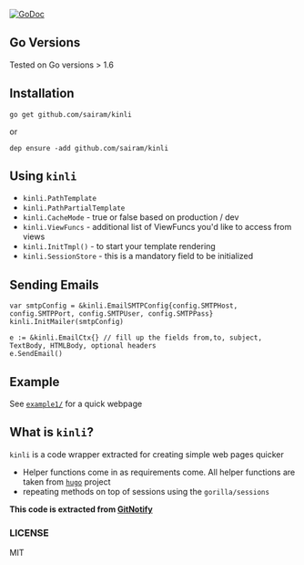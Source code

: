 [![GoDoc](https://godoc.org/github.com/sairam/kinli?status.svg)](https://godoc.org/github.com/sairam/kinli)

## Go Versions
Tested on Go versions > 1.6

## Installation

    go get github.com/sairam/kinli

or

    dep ensure -add github.com/sairam/kinli

## Using `kinli`

* `kinli.PathTemplate`
* `kinli.PathPartialTemplate`
* `kinli.CacheMode` - true or false based on production / dev
* `kinli.ViewFuncs` - additional list of ViewFuncs you'd like to access from views
* `kinli.InitTmpl()` - to start your template rendering
* `kinli.SessionStore` - this is a mandatory field to be initialized

## Sending Emails

```
var smtpConfig = &kinli.EmailSMTPConfig{config.SMTPHost, config.SMTPPort, config.SMTPUser, config.SMTPPass}
kinli.InitMailer(smtpConfig)

e := &kinli.EmailCtx{} // fill up the fields from,to, subject, TextBody, HTMLBody, optional headers
e.SendEmail()
```

## Example
See [`example1/`](https://github.com/sairam/kinli/tree/master/example1/) for a quick webpage

## What is `kinli`?
`kinli` is a code wrapper extracted for creating simple web pages quicker
* Helper functions come in as requirements come. All helper functions are taken from [`hugo`](https://github.com/spf13/hugo/) project
* repeating methods on top of sessions using the `gorilla/sessions`

**This code is extracted from [GitNotify](https://github.com/sairam/gitnotify)**

### LICENSE
MIT
